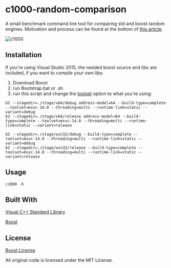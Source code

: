# c1000-random-comparison
A small benchmark command line tool for comparing std and boost random engines. Motivation and process can be found at the bottom of [this article](http://www.lavaxp.net/cpp-standard-library-in-game-dev-2-2-std-random-2/).

![c1000](https://user-images.githubusercontent.com/27367475/69744801-bcdf3c80-10f5-11ea-8996-f969bf9e0ed2.png)


## Installation

If you're using Visual Studio 2015, the needed boost source and libs are included, if you want to compile your own libs:
1. Download Boost
2. run Bootstrap.bat or .sh
3. run this script and change the [toolset](http://www.boost.org/build/doc/html/bbv2/reference/tools.html#bbv2.reference.tools.compilers) option to what you're using:

```
b2 --stagedir=./stage/x64/debug address-model=64 --build-type=complete --toolset=msvc-14.0 --threading=multi --runtime-link=static --variant=debug
b2 --stagedir=./stage/x64/release address-model=64 --build-type=complete --toolset=msvc-14.0 --threading=multi --runtime-link=static --variant=release

b2 --stagedir=./stage/win32/debug --build-type=complete --toolset=msvc-14.0 --threading=multi --runtime-link=static --variant=debug
b2 --stagedir=./stage/win32/release --build-type=complete --toolset=msvc-14.0 --threading=multi --runtime-link=static --variant=release
```

## Usage

`c1000 -h`

## Built With

[Visual C++ Standard Library](https://msdn.microsoft.com/en-us/library/ct1as7hw.aspx)

[Boost](http://www.boost.org/)

## License

[Boost License](http://www.boost.org/LICENSE_1_0.txt)

All original code is licensed under the MIT License.
